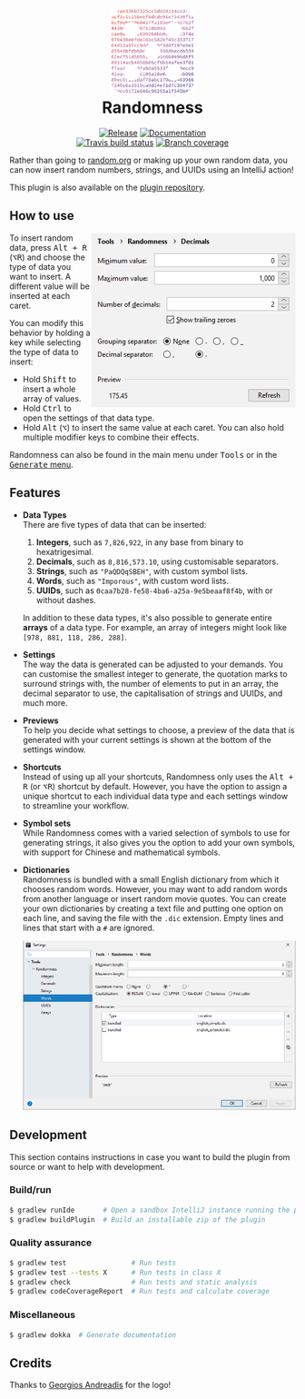 <h1 align="center">
    <img src=".github/logo.png" width="150"/>
    <br />
    Randomness
</h1>

<p align="center">
    <a href="https://plugins.jetbrains.com/plugin/9836-randomness"><img src="https://img.shields.io/github/release/FWDekker/intellij-randomness.svg?style=for-the-badge" alt="Release" /></a>
    <a href="https://fwdekker.github.io/intellij-randomness/"><img src="https://img.shields.io/badge/documentation-ready-blue.svg?style=for-the-badge" alt="Documentation" /></a>
    <br />
    <a href="https://travis-ci.com/FWDekker/intellij-randomness"><img src="https://img.shields.io/travis/com/FWDekker/intellij-randomness/master?style=for-the-badge" alt="Travis build status" /></a>
    <a href="https://codecov.io/gh/FWDekker/intellij-randomness"><img src="https://img.shields.io/codecov/c/github/FWDekker/intellij-randomness.svg?style=for-the-badge" alt="Branch coverage" /></a>
</p>

Rather than going to [random.org](https://www.random.org/) or making up your own random data, you can now insert random
numbers, strings, and UUIDs using an IntelliJ action!

This plugin is also available on the [plugin repository](https://plugins.jetbrains.com/plugin/9836-randomness).


## How to use
<img align="right" src=".github/screenshots/decimal-settings-cropped.png" alt="String settings" />

To insert random data, press <kbd>Alt + R</kbd> (<kbd>⌥R</kbd>) and choose the type of data you want to insert.
A different value will be inserted at each caret.

You can modify this behavior by holding a key while selecting the type of data to insert:
* Hold <kbd>Shift</kbd> to insert a whole array of values.
* Hold <kbd>Ctrl</kbd> to open the settings of that data type.
* Hold <kbd>Alt</kbd> (<kbd>⌥</kbd>) to insert the same value at each caret.
You can also hold multiple modifier keys to combine their effects.

Randomness can also be found in the main menu under <kbd>Tools</kbd> or in the
[<kbd>Generate</kbd> menu](https://www.jetbrains.com/help/idea/generating-code.html).

## Features
* **Data Types**<br />
  There are five types of data that can be inserted:
  1. **Integers**, such as `7,826,922`, in any base from binary to hexatrigesimal.
  2. **Decimals**, such as `8,816,573.10`, using customisable separators.
  3. **Strings**, such as `"PaQDQqSBEH"`, with custom symbol lists.
  4. **Words**, such as `"Imporous"`, with custom word lists.
  5. **UUIDs**, such as `0caa7b28-fe58-4ba6-a25a-9e5beaaf8f4b`, with or without dashes.

  In addition to these data types, it's also possible to generate entire **arrays** of a data type.
  For example, an array of integers might look like `[978, 881, 118, 286, 288]`.
* **Settings**<br />
  The way the data is generated can be adjusted to your demands.
  You can customise the smallest integer to generate, the quotation marks to surround strings with, the number of
  elements to put in an array, the decimal separator to use, the capitalisation of strings and UUIDs, and much more.
* **Previews**<br />
  To help you decide what settings to choose, a preview of the data that is generated with your current settings is
  shown at the bottom of the settings window.
* **Shortcuts**<br />
  Instead of using up all your shortcuts, Randomness only uses the <kbd>Alt + R</kbd> (or <kbd>⌥R</kbd>) shortcut by
  default.
  However, you have the option to assign a unique shortcut to each individual data type and each settings window to
  streamline your workflow.
* **Symbol sets**<br />
  While Randomness comes with a varied selection of symbols to use for generating strings, it also gives you the option
  to add your own symbols, with support for Chinese and mathematical symbols.
* **Dictionaries**<br />
  Randomness is bundled with a small English dictionary from which it chooses random words.
  However, you may want to add random words from another language or insert random movie quotes.
  You can create your own dictionaries by creating a text file and putting one option on each line, and saving the file
  with the `.dic` extension.
  Empty lines and lines that start with a `#` are ignored.

  <p align="center"><img src=".github/screenshots/word-settings.png" alt="Dictionary settings" /></p>


## Development
This section contains instructions in case you want to build the plugin from source or want to help with development.

### Build/run
```bash
$ gradlew runIde       # Open a sandbox IntelliJ instance running the plugin
$ gradlew buildPlugin  # Build an installable zip of the plugin
```

### Quality assurance
```bash
$ gradlew test                # Run tests
$ gradlew test --tests X      # Run tests in class X
$ gradlew check               # Run tests and static analysis
$ gradlew codeCoverageReport  # Run tests and calculate coverage
```

### Miscellaneous
```bash
$ gradlew dokka  # Generate documentation
```


## Credits
Thanks to [Georgios Andreadis](https://github.com/gandreadis) for the logo!
